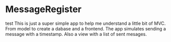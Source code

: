 # MessageRegister
test
This is just a super simple app to help me understand a little bit of MVC. 
From model to create a dabase and a frontend. 
The app simulates sending a message with a timestamp. Also a view with a list of sent mesages.

